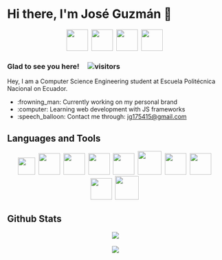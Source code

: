 # Hi there, I'm José Guzmán 👋

<div align="center">
<a href="https://github.com/joseguzmann" target="_blank"><img src="https://user-images.githubusercontent.com/81053917/151481939-592132c3-f2b2-421a-bb97-8b84f469d49b.png" width="50"></a>&nbsp;
<a href="https://twitter.com/joseguzmanno" target="_blank"><img src="https://user-images.githubusercontent.com/81053917/151482359-4ea2883b-b732-4907-957a-fd58c2b1721e.png" width="50"></a>&nbsp;
<a href="https://www.linkedin.com/in/joseguzmann/" target="_blank"><img src="https://user-images.githubusercontent.com/81053917/151482360-93db9fc3-f024-4d2f-9af4-feafa56b792c.png" width="50"></a>&nbsp;
<a href="https://stackoverflow.com/users/17519676/jos%c3%a9-guzm%c3%a1n" target="_blank"><img src="https://user-images.githubusercontent.com/81053917/179444558-273137be-901c-4d1a-88ea-3d1cedd1ece1.png" width="50"></a>&nbsp;
</div>

### Glad to see you here! &nbsp;&nbsp;&nbsp; ![visitors](https://visitor-badge.glitch.me/badge?page_id=joseguzmann.joseguzmann)

Hey, I am a Computer Science Engineering student at Escuela Politécnica Nacional on Ecuador. 

<ul>
  <li>:frowning_man: Currently working on my personal brand</li>
  <li>:computer: Learning web development with JS frameworks</li>
  <li>:speech_balloon: Contact me through: <a href="https://mail.google.com/mail/u/jg175415@gmail.com">jg175415@gmail.com</a></li>
</ul>

## Languages and Tools
<div align="center">
  <img src="https://user-images.githubusercontent.com/81053917/179447292-6de21e13-31fb-4ccc-8cc9-d63d073b227b.png" width="40">&nbsp;
  <img src="https://user-images.githubusercontent.com/81053917/179446959-5a63e0e2-b47c-48da-bcf0-470ed8e9fbfa.png" width="50">&nbsp;
  <img src="https://user-images.githubusercontent.com/81053917/179447058-47bb62a4-97c7-4ced-8112-8d77e8bc4f3a.png" width="50">&nbsp;
  <img src="https://user-images.githubusercontent.com/81053917/179447191-67b046ab-a3e2-47da-8625-be35e4665547.png" width="50">&nbsp;
  <img src="https://user-images.githubusercontent.com/81053917/179447074-d2a1d451-e9a4-4e41-8607-bc0b81471adb.png" width="50">&nbsp;
  <img src="https://user-images.githubusercontent.com/81053917/179447088-bddc8ccd-8694-4a5b-872e-43ef0445feb1.png" width="55">&nbsp;
  <img src="https://user-images.githubusercontent.com/81053917/179447104-26110e42-7726-4482-bc05-fe6e052550ec.png" width="50">&nbsp;
  <img src="https://user-images.githubusercontent.com/81053917/179447114-f7532bdb-8b15-466d-bed7-72109fe10adf.png" width="50">&nbsp;
  <img src="https://user-images.githubusercontent.com/81053917/179447119-828f27dd-06cb-4aad-b4c2-c1a2949fa8ed.png" width="50">&nbsp;
  <img src="https://user-images.githubusercontent.com/81053917/179447402-622b5734-26eb-4a64-8b42-56990cccd852.png" width="55">&nbsp;
</div>

## Github Stats

<div align="center">
  <a href="https://github.com/anuraghazra/github-readme-stats">
    <img align="center" src="https://github-readme-stats.vercel.app/api?username=joseguzmann&show_icons=true&theme=dark" />
  </a>
  <br>
  <br>
  <a href="https://github.com/anuraghazra/github-readme-stats">
    <img align="center" src="https://github-readme-stats.vercel.app/api/top-langs/?username=joseguzmann&layout=compact&theme=dark" />
  </a>
</div>
